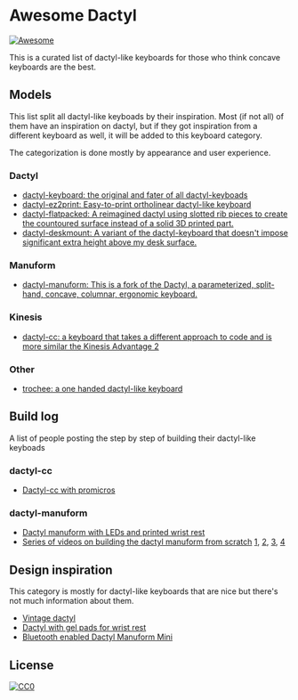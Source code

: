 # Awesome Dactyl

[![Awesome](https://cdn.rawgit.com/sindresorhus/awesome/d7305f38d29fed78fa85652e3a63e154dd8e8829/media/badge.svg)](https://github.com/sindresorhus/awesome)

This is a curated list of dactyl-like keyboards for those who think concave
keyboards are the best.

## Models

This list split all dactyl-like keyboads by their inspiration. Most (if not
all) of them have an inspiration on dactyl, but if they got inspiration from a
different keyboard as well, it will be added to this keyboard category.

The categorization is done mostly by appearance and user experience.

### Dactyl

* [dactyl-keyboard: the original and fater of all dactyl-keyboads](https://github.com/adereth/dactyl-keyboard)
* [dactyl-ez2print: Easy-to-print ortholinear dactyl-like keyboard](https://github.com/ramonimbao/dactyl-ez2print)
* [dactyl-flatpacked: A reimagined dactyl using slotted rib pieces to create the countoured surface instead of a solid 3D printed part.](https://github.com/nickcoutsos/dactyl-flatpacked/)
* [dactyl-deskmount: A variant of the dactyl-keyboard that doesn't impose significant extra height above my desk surface.](https://github.com/nickcoutsos/dactyl-deskmount/)

### Manuform

* [dactyl-manuform: This is a fork of the Dactyl, a parameterized, split-hand, concave, columnar, ergonomic keyboard.](https://github.com/abstracthat/dactyl-manuform)

### Kinesis

* [dactyl-cc: a keyboard that takes a different approach to code and is more similar the Kinesis Advantage 2](https://github.com/mjohns/dactyl-cc)

### Other

* [trochee: a one handed dactyl-like keyboard](https://github.com/porkostomus/trochee)


## Build log

A list of people posting the step by step of building their dactyl-like
keyboads

### dactyl-cc

* [Dactyl-cc with promicros](https://imgur.com/a/68ReQeh)

### dactyl-manuform

* [Dactyl manuform with LEDs and printed wrist rest](https://imgur.com/a/3xqx0M3)
* [Series of videos on building the dactyl manuform from scratch](https://www.youtube.com/watch?v=dWC_8BOArzc) [1](https://www.youtube.com/watch?v=dWC_8BOArzc), [2](https://www.youtube.com/watch?v=fDc6rjZGYiI), [3](https://www.youtube.com/watch?v=r-CKnaoSmCk), [4](https://www.youtube.com/watch?v=Oloh3Yabu6I)


## Design inspiration

This category is mostly for dactyl-like keyboards that are nice but there's not
much information about them.

* [Vintage dactyl](https://www.reddit.com/r/MechanicalKeyboards/comments/79io6i/vintage_dactyl/)
* [Dactyl with gel pads for wrist rest](https://imgur.com/a/oMtpd)
* [Bluetooth enabled Dactyl Manuform Mini](https://www.reddit.com/r/MechanicalKeyboards/comments/ejqas3/bluetooth_enabled_dactyl_manuform_mini/)


## License

[![CC0](https://licensebuttons.net/p/zero/1.0/88x31.png)](https://creativecommons.org/publicdomain/zero/1.0/)
